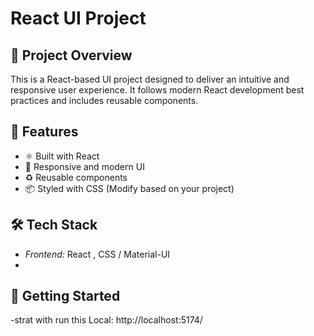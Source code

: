 # React UI Project

## 🚀 Project Overview
This is a React-based UI project designed to deliver an intuitive and responsive user experience. It follows modern React development best practices and includes reusable components.

## 📌 Features
- ⚛ Built with React  
- 🎨 Responsive and modern UI  
- ♻ Reusable components   
- 📦 Styled with CSS (Modify based on your project)  

## 🛠 Tech Stack
- *Frontend:* React , CSS / Material-UI
- 
## 🚀 Getting Started 

-strat with run this Local:   http://localhost:5174/
